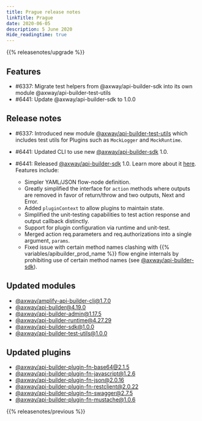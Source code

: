 ```yaml
---
title: Prague release notes
linkTitle: Prague
date: 2020-06-05
description: 5 June 2020
Hide_readingtime: true
---
```


{{% releasenotes/upgrade %}}

## Features

* #6337: Migrate test helpers from @axway/api-builder-sdk into its own module @axway/api-builder-test-utils
* #6441: Update @axway/api-builder-sdk to 1.0.0

## Release notes

* #6337: Introduced new module [@axway/api-builder-test-utils](https://www.npmjs.com/package/@axway/api-builder-test-utils) which includes test utils for Plugins such as `MockLogger` and `MockRuntime`.
* #6441: Updated CLI to use new [@axway/api-builder-sdk](https://www.npmjs.com/package/@axway/api-builder-sdk) 1.0.
* #6441: Released [@axway/api-builder-sdk](https://www.npmjs.com/package/@axway/api-builder-sdk) 1.0. Learn more about it [here](https://docs.axway.com/bundle/API_Builder_4x_allOS_en/page/api_builder_sdk.html). Features include:

    * Simpler YAML/JSON flow-node definition.
    * Greatly simplified the interface for `action` methods where outputs are removed in favor of return/throw and two outputs, Next and Error.
    * Added `pluginContext` to allow plugins to maintain state.
    * Simplified the unit-testing capabilities to test action response and output callback distinctly.
    * Support for plugin configuration via runtime and unit-test.
    * Merged action req.parameters and req.authorizations into a single argument, `params`.
    * Fixed issue with certain method names clashing with {{% variables/apibuilder_prod_name %}} flow engine internals by prohibiting use of certain method names (see [@axway/api-builder-sdk](https://www.npmjs.com/package/@axway/api-builder-sdk)).

## Updated modules

* [@axway/amplify-api-builder-cli@1.7.0](https://www.npmjs.com/package/@axway/amplify-api-builder-cli/v/1.7.0)
* [@axway/api-builder@4.19.0](https://www.npmjs.com/package/@axway/api-builder/v/4.19.0)
* [@axway/api-builder-admin@1.17.5](https://www.npmjs.com/package/@axway/api-builder-admin/v/1.17.5)
* [@axway/api-builder-runtime@4.27.29](https://www.npmjs.com/package/@axway/api-builder-runtime/v/4.27.29)
* [@axway/api-builder-sdk@1.0.0](https://www.npmjs.com/package/@axway/api-builder-sdk/v/1.0.0)
* [@axway/api-builder-test-utils@1.0.0](https://www.npmjs.com/package/@axway/api-builder-test-utils/v/1.0.0)

## Updated plugins

* [@axway/api-builder-plugin-fn-base64@2.1.5](https://www.npmjs.com/package/@axway/api-builder-plugin-fn-base64/v/2.1.5)
* [@axway/api-builder-plugin-fn-javascript@1.2.6](https://www.npmjs.com/package/@axway/api-builder-plugin-fn-javascript/v/1.2.6)
* [@axway/api-builder-plugin-fn-json@2.0.16](https://www.npmjs.com/package/@axway/api-builder-plugin-fn-json/v/2.0.16)
* [@axway/api-builder-plugin-fn-restclient@2.0.22](https://www.npmjs.com/package/@axway/api-builder-plugin-fn-restclient/v/2.0.22)
* [@axway/api-builder-plugin-fn-swagger@2.7.5](https://www.npmjs.com/package/@axway/api-builder-plugin-fn-swagger/v/2.7.5)
* [@axway/api-builder-plugin-fn-mustache@1.0.6](https://www.npmjs.com/package/@axway/api-builder-plugin-fn-mustache/v/1.0.6)


{{% releasenotes/previous %}}
